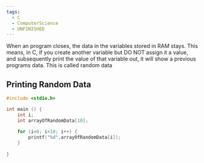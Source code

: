 ```yaml
---
tags:
  - C
  - ComputerScience
  - UNFINISHED
---
```

When an program closes, the data in the variables stored in RAM stays. This means, in C, if you create another variable but DO NOT assign it a value, and subsequently print the value of that variable out, it will show a previous programs data. This is called random data 

## Printing Random Data
```c showlinenumbers
#include <stdio.h>

int main () {
	int i;
	int arrayOfRandomData[10];
	
	for (i=0; i<10; i++) {
		printf("%d",arrayOfRandomData[i]);
	}
	
}
```